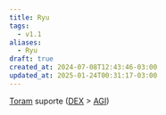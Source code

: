 ```yaml
---
title: Ryu
tags:
  - v1.1
aliases:
  - Ryu
draft: true
created_at: 2024-07-08T12:43:46-03:00
updated_at: 2025-01-24T00:31:17-03:00
---
```


[Toram](content/entrada/2024/07/26/Toram.md)
suporte ([DEX](content/entrada/2024/07/09/Toram_DEX.md) > [AGI](content/entrada/2024/07/09/Toram_AGI.md))